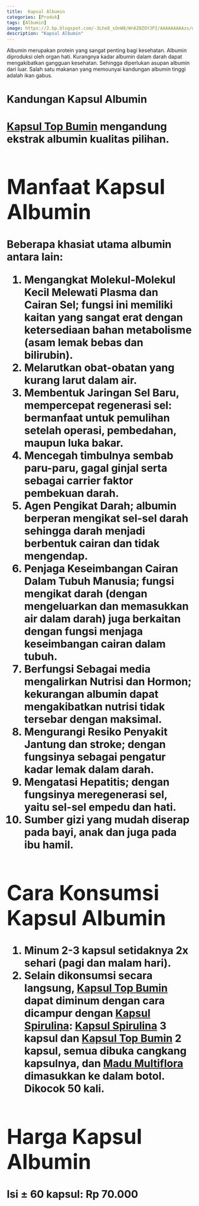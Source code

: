 ```yaml
---
title:  Kapsul Albumin
categories: [Produk]
tags: [Albumin]
image: https://2.bp.blogspot.com/-3Lhe8_sOnW8/Wn6Z0ZOYJPI/AAAAAAAAAzs/d4t3Lwxk3rAvkVrD0DfJ_HeBXCF5La6egCKgBGAs/s1600/MHO1802109-topbumin.png
description: "Kapsul Albumin"
---
```


<div>Albumin merupakan protein yang sangat penting bagi kesehatan. Albumin diproduksi oleh organ hati. Kurangnya kadar albumin dalam darah dapat mengakibatkan gangguan kesehatan. Sehingga diperlukan asupan albumin dari luar. Salah satu makanan yang memounyai kandungan albumin tinggi adalah ikan gabus.</div>

<h1>Kandungan Kapsul Albumin<h1>

<div><a href="/posts/kapsul-albumin" title="Kapsul Top Bumin Attaubah">Kapsul Top Bumin</a> mengandung ekstrak albumin kualitas pilihan.

<h1>Manfaat Kapsul Albumin</h1>

<div>Beberapa khasiat utama albumin antara lain:</div>

<ol><li>Mengangkat Molekul-Molekul Kecil Melewati Plasma dan Cairan Sel; fungsi ini memiliki kaitan yang sangat erat dengan ketersediaan bahan metabolisme (asam lemak bebas dan bilirubin).</li>
    <li>Melarutkan obat-obatan yang kurang larut dalam air.</li>
    <li>Membentuk Jaringan Sel Baru, mempercepat regenerasi sel: bermanfaat untuk pemulihan setelah operasi, pembedahan, maupun luka bakar.</li>
    <li>Mencegah timbulnya sembab paru-paru, gagal ginjal serta sebagai carrier faktor pembekuan darah.</li>
    <li>Agen Pengikat Darah; albumin berperan mengikat sel-sel darah sehingga darah menjadi berbentuk cairan dan tidak mengendap.</li>
    <li>Penjaga Keseimbangan Cairan Dalam Tubuh Manusia; fungsi mengikat darah (dengan mengeluarkan dan memasukkan air dalam darah) juga berkaitan dengan fungsi menjaga keseimbangan cairan dalam tubuh.</li>
    <li>Berfungsi Sebagai media mengalirkan Nutrisi dan Hormon; kekurangan albumin dapat mengakibatkan nutrisi tidak tersebar dengan maksimal.</li>
    <li>Mengurangi Resiko Penyakit Jantung dan stroke; dengan fungsinya sebagai pengatur kadar lemak dalam darah.</li>
    <li>Mengatasi Hepatitis; dengan fungsinya meregenerasi sel, yaitu sel-sel empedu dan hati.</li>
    <li>Sumber gizi yang mudah diserap pada bayi, anak dan juga pada ibu hamil.</li></ol>

<h1>Cara Konsumsi Kapsul Albumin</h1>

<ol>
<li>Minum 2-3 kapsul setidaknya 2x sehari (pagi dan malam hari).</li>
<li>Selain dikonsumsi secara langsung, <a href="/posts/kapsul-albumin" title="Kapsul Top Bumin Attaubah">Kapsul Top Bumin</a> dapat diminum dengan cara dicampur dengan <a href="/posts/kapsul-spirulina" title="Kapsul Spirulina">Kapsul Spirulina</a>:
<a href="/posts/kapsul-spirulina" title="Kapsul Spirulina">Kapsul Spirulina</a> 3 kapsul dan <a href="/posts/kapsul-albumin" title="Kapsul Top Bumin Attaubah">Kapsul Top Bumin</a> 2 kapsul, semua dibuka cangkang kapsulnya, dan <a href="/posts/madu-multiflora" title="Madu Multiflora">Madu Multiflora</a> dimasukkan ke dalam botol. Dikocok 50 kali.</li></ol>

<h1>Harga Kapsul Albumin</h1>

<div>Isi ± 60 kapsul: Rp 70.000</div>